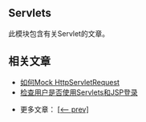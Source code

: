 ## Servlets

此模块包含有关Servlet的文章。

## 相关文章

+ [如何Mock HttpServletRequest](docs/如何Mock-HttpServletRequest.md)
+ [检查用户是否使用Servlets和JSP登录](docs/检查用户是否使用Servlets和JSP登录.md)

- 更多文章： [[<-- prev]](../javax-servlets-2/README.md)